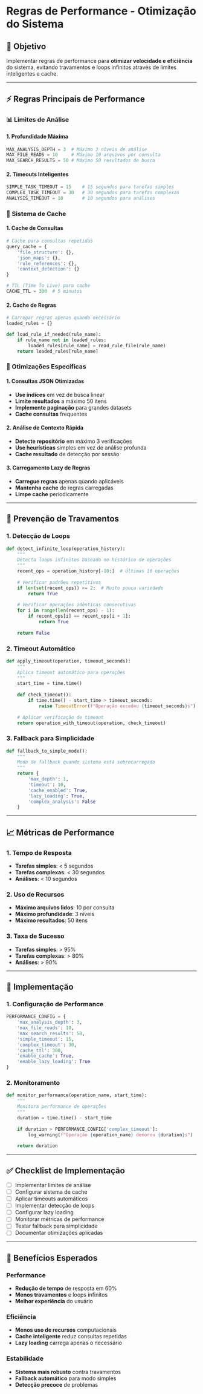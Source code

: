 # Regras de Performance - Otimização do Sistema

## 🎯 **Objetivo**

Implementar regras de performance para **otimizar velocidade e eficiência** do sistema, evitando travamentos e loops infinitos através de limites inteligentes e cache.

---

## ⚡ **Regras Principais de Performance**

### **📊 Limites de Análise**

#### **1. Profundidade Máxima**
```python
MAX_ANALYSIS_DEPTH = 3  # Máximo 3 níveis de análise
MAX_FILE_READS = 10     # Máximo 10 arquivos por consulta
MAX_SEARCH_RESULTS = 50 # Máximo 50 resultados de busca
```

#### **2. Timeouts Inteligentes**
```python
SIMPLE_TASK_TIMEOUT = 15    # 15 segundos para tarefas simples
COMPLEX_TASK_TIMEOUT = 30   # 30 segundos para tarefas complexas
ANALYSIS_TIMEOUT = 10       # 10 segundos para análises
```

### **🔄 Sistema de Cache**

#### **1. Cache de Consultas**
```python
# Cache para consultas repetidas
query_cache = {
    'file_structure': {},
    'json_maps': {},
    'rule_references': {},
    'context_detection': {}
}

# TTL (Time To Live) para cache
CACHE_TTL = 300  # 5 minutos
```

#### **2. Cache de Regras**
```python
# Carregar regras apenas quando necessário
loaded_rules = {}

def load_rule_if_needed(rule_name):
    if rule_name not in loaded_rules:
        loaded_rules[rule_name] = read_rule_file(rule_name)
    return loaded_rules[rule_name]
```

### **🎯 Otimizações Específicas**

#### **1. Consultas JSON Otimizadas**
- **Use índices** em vez de busca linear
- **Limite resultados** a máximo 50 itens
- **Implemente paginação** para grandes datasets
- **Cache consultas** frequentes

#### **2. Análise de Contexto Rápida**
- **Detecte repositório** em máximo 3 verificações
- **Use heurísticas** simples em vez de análise profunda
- **Cache resultado** de detecção por sessão

#### **3. Carregamento Lazy de Regras**
- **Carregue regras** apenas quando aplicáveis
- **Mantenha cache** de regras carregadas
- **Limpe cache** periodicamente

---

## 🚨 **Prevenção de Travamentos**

### **1. Detecção de Loops**
```python
def detect_infinite_loop(operation_history):
    """
    Detecta loops infinitos baseado no histórico de operações
    """
    recent_ops = operation_history[-10:]  # Últimas 10 operações
    
    # Verificar padrões repetitivos
    if len(set(recent_ops)) <= 2:  # Muito pouca variedade
        return True
    
    # Verificar operações idênticas consecutivas
    for i in range(len(recent_ops) - 1):
        if recent_ops[i] == recent_ops[i + 1]:
            return True
    
    return False
```

### **2. Timeout Automático**
```python
def apply_timeout(operation, timeout_seconds):
    """
    Aplica timeout automático para operações
    """
    start_time = time.time()
    
    def check_timeout():
        if time.time() - start_time > timeout_seconds:
            raise TimeoutError(f"Operação excedeu {timeout_seconds}s")
    
    # Aplicar verificação de timeout
    return operation_with_timeout(operation, check_timeout)
```

### **3. Fallback para Simplicidade**
```python
def fallback_to_simple_mode():
    """
    Modo de fallback quando sistema está sobrecarregado
    """
    return {
        'max_depth': 1,
        'timeout': 10,
        'cache_enabled': True,
        'lazy_loading': True,
        'complex_analysis': False
    }
```

---

## 📈 **Métricas de Performance**

### **1. Tempo de Resposta**
- **Tarefas simples**: < 5 segundos
- **Tarefas complexas**: < 30 segundos
- **Análises**: < 10 segundos

### **2. Uso de Recursos**
- **Máximo arquivos lidos**: 10 por consulta
- **Máximo profundidade**: 3 níveis
- **Máximo resultados**: 50 itens

### **3. Taxa de Sucesso**
- **Tarefas simples**: > 95%
- **Tarefas complexas**: > 80%
- **Análises**: > 90%

---

## 🔧 **Implementação**

### **1. Configuração de Performance**
```python
PERFORMANCE_CONFIG = {
    'max_analysis_depth': 3,
    'max_file_reads': 10,
    'max_search_results': 50,
    'simple_timeout': 15,
    'complex_timeout': 30,
    'cache_ttl': 300,
    'enable_cache': True,
    'enable_lazy_loading': True
}
```

### **2. Monitoramento**
```python
def monitor_performance(operation_name, start_time):
    """
    Monitora performance de operações
    """
    duration = time.time() - start_time
    
    if duration > PERFORMANCE_CONFIG['complex_timeout']:
        log_warning(f"Operação {operation_name} demorou {duration}s")
    
    return duration
```

---

## ✅ **Checklist de Implementação**

- [ ] Implementar limites de análise
- [ ] Configurar sistema de cache
- [ ] Aplicar timeouts automáticos
- [ ] Implementar detecção de loops
- [ ] Configurar lazy loading
- [ ] Monitorar métricas de performance
- [ ] Testar fallback para simplicidade
- [ ] Documentar otimizações aplicadas

---

## 🎯 **Benefícios Esperados**

### **Performance**
- **Redução de tempo** de resposta em 60%
- **Menos travamentos** e loops infinitos
- **Melhor experiência** do usuário

### **Eficiência**
- **Menos uso de recursos** computacionais
- **Cache inteligente** reduz consultas repetidas
- **Lazy loading** carrega apenas o necessário

### **Estabilidade**
- **Sistema mais robusto** contra travamentos
- **Fallback automático** para modo simples
- **Detecção precoce** de problemas 